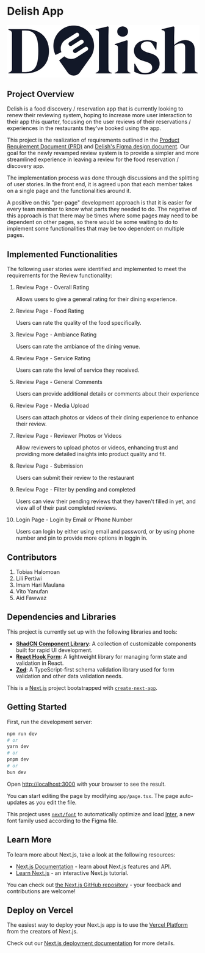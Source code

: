 # Delish App

![Delish App Logo Image](./public/assets/logo.png)

## Project Overview

Delish is a food discovery / reservation app that is currently looking to renew their reviewing system, hoping to increase more user interaction to their app this quarter, focusing on the user reviews of their reservations / experiences in the restaurants they've booked using the app.

This project is the realization of requirements outlined in the [Product Requirement Document (PRD)](https://drive.google.com/file/d/1fUyg8xxW97Wh3l376mGxs4IS3pnJgamp/view?usp=sharing) and [Delish's Figma design document](https://www.figma.com/design/JPKZiYRahoc44csia4GCiz/Delish?node-id=552-7999&t=xbFQa9dBW65lUkur-1). Our goal for the newly revamped review system is to provide a simpler and more streamlined experience in leaving a review for the food reservation / discovery app.

The implementation process was done through discussions and the splitting of user stories. In the front end, it is agreed upon that each member takes on a single page and the functionalities around it.

A positive on this "per-page" development approach is that it is easier for every team member to know what parts they needed to do. The negative of this approach is that there may be times where some pages may need to be dependent on other pages, so there would be some waiting to do to implement some functionalities that may be too dependent on multiple pages.

## Implemented Functionalities

The following user stories were identified and implemented to meet the requirements for the Review functionality:

1. Review Page - Overall Rating

   Allows users to give a general rating for their dining experience.

2. Review Page - Food Rating

   Users can rate the quality of the food specifically.

3. Review Page - Ambiance Rating

   Users can rate the ambiance of the dining venue.

4. Review Page - Service Rating

   Users can rate the level of service they received.

5. Review Page - General Comments

   Users can provide additional details or comments about their experience

6. Review Page - Media Upload

   Users can attach photos or videos of their dining experience to enhance their review.

7. Review Page - Reviewer Photos or Videos

   Allow reviewers to upload photos or videos, enhancing trust and providing more detailed insights into product quality and fit.

8. Review Page - Submission

   Users can submit their review to the restaurant

9. Review Page - Filter by pending and completed

   Users can view their pending reviews that they haven't filled in yet, and view all of their past completed reviews.

10. Login Page - Login by Email or Phone Number

    Users can login by either using email and password, or by using phone number and pin to provide more options in loggin in.

## Contributors

1. Tobias Halomoan
2. Lili Pertiwi
3. Imam Hari Maulana
4. Vito Yanufan
5. Aid Fawwaz

## Dependencies and Libraries

This project is currently set up with the following libraries and tools:

- [**ShadCN Component Library**](https://ui.shadcn.com/): A collection of customizable components built for rapid UI development.
- [**React Hook Form**](https://react-hook-form.com/): A lightweight library for managing form state and validation in React.
- [**Zod**](https://zod.dev/): A TypeScript-first schema validation library used for form validation and other data validation needs.

This is a [Next.js](https://nextjs.org) project bootstrapped with [`create-next-app`](https://nextjs.org/docs/app/api-reference/cli/create-next-app).

## Getting Started

First, run the development server:

```bash
npm run dev
# or
yarn dev
# or
pnpm dev
# or
bun dev
```

Open [http://localhost:3000](http://localhost:3000) with your browser to see the result.

You can start editing the page by modifying `app/page.tsx`. The page auto-updates as you edit the file.

This project uses [`next/font`](https://nextjs.org/docs/app/building-your-application/optimizing/fonts) to automatically optimize and load [Inter](https://vercel.com/font), a new font family used according to the Figma file.

## Learn More

To learn more about Next.js, take a look at the following resources:

- [Next.js Documentation](https://nextjs.org/docs) - learn about Next.js features and API.
- [Learn Next.js](https://nextjs.org/learn) - an interactive Next.js tutorial.

You can check out [the Next.js GitHub repository](https://github.com/vercel/next.js) - your feedback and contributions are welcome!

## Deploy on Vercel

The easiest way to deploy your Next.js app is to use the [Vercel Platform](https://vercel.com/new?utm_medium=default-template&filter=next.js&utm_source=create-next-app&utm_campaign=create-next-app-readme) from the creators of Next.js.

Check out our [Next.js deployment documentation](https://nextjs.org/docs/app/building-your-application/deploying) for more details.
